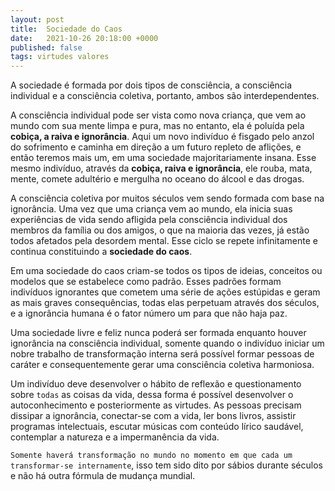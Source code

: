 ```yaml
---
layout: post
title:  Sociedade do Caos
date:   2021-10-26 20:18:00 +0000
published: false
tags: virtudes valores
---
```


A sociedade é formada por dois tipos de consciência, a consciência individual e a consciência coletiva, portanto, ambos são interdependentes.

A consciência individual pode ser vista como nova criança, que vem ao mundo com sua mente limpa e pura, mas no entanto, ela é poluída pela **cobiça, a raiva e ignorância**. Aqui um novo indivíduo é fisgado pelo anzol do sofrimento e caminha em direção a um futuro repleto de aflições, e então teremos mais um, em uma sociedade majoritariamente insana. Esse mesmo indivíduo, através da **cobiça, raiva e ignorância**, ele rouba, mata, mente, comete adultério e mergulha no oceano do álcool e das drogas.

A consciência coletiva por muitos séculos vem sendo formada com base na ignorância. Uma vez que uma criança vem ao mundo, ela inicia suas experiências de vida sendo afligida pela consciência individual dos membros da família ou dos amigos, o que na maioria das vezes, já estão todos afetados pela desordem mental. Esse ciclo se repete infinitamente e continua constituindo a **sociedade do caos**.

Em uma sociedade do caos criam-se todos os tipos de ideias, conceitos ou modelos que se estabelece como padrão. Esses padrões formam indivíduos ignorantes que cometem uma série de ações estúpidas e geram as mais graves consequências, todas elas perpetuam através dos séculos, e a ignorância humana é o fator número um para que não haja paz.

Uma sociedade livre e feliz nunca poderá ser formada enquanto houver ignorância na consciência individual, somente quando o indivíduo iniciar um nobre trabalho de transformação interna será possível formar pessoas de caráter e consequentemente gerar uma consciência coletiva harmoniosa.

Um indivíduo deve desenvolver o hábito de reflexão e questionamento sobre `todas` as coisas da vida, dessa forma é possível desenvolver o autoconhecimento e posteriormente as virtudes. As pessoas precisam dissipar a ignorância, conectar-se com a vida, ler bons livros, assistir programas intelectuais, escutar músicas com conteúdo lírico saudável, contemplar a natureza e a impermanência da vida.

`Somente haverá transformação no mundo no momento em que cada um transformar-se internamente`, isso tem sido dito por sábios durante séculos e não há outra fórmula de mudança mundial.
 